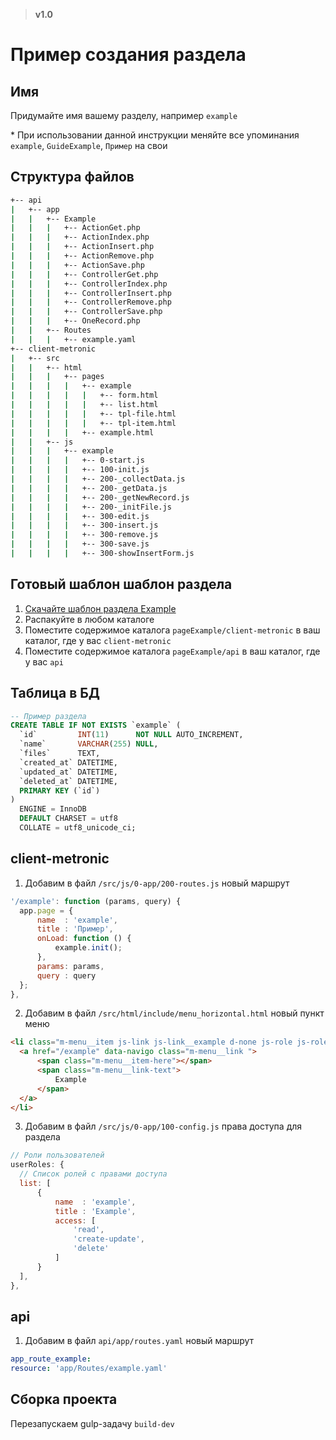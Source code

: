 > **v1.0**

# Пример создания раздела

## Имя
Придумайте имя вашему разделу, например `example`

\* При использовании данной инструкции меняйте все упоминания `example`, `GuideExample`, `Пример` на свои

## Структура файлов
```bash
+-- api
|   +-- app
|   |   +-- Example
|   |   |   +-- ActionGet.php
|   |   |   +-- ActionIndex.php
|   |   |   +-- ActionInsert.php
|   |   |   +-- ActionRemove.php
|   |   |   +-- ActionSave.php
|   |   |   +-- ControllerGet.php
|   |   |   +-- ControllerIndex.php
|   |   |   +-- ControllerInsert.php
|   |   |   +-- ControllerRemove.php
|   |   |   +-- ControllerSave.php
|   |   |   +-- OneRecord.php
|   |   +-- Routes
|   |   |   +-- example.yaml
+-- client-metronic
|   +-- src
|   |   +-- html
|   |   |   +-- pages
|   |   |   |   +-- example
|   |   |   |   |   +-- form.html
|   |   |   |   |   +-- list.html
|   |   |   |   |   +-- tpl-file.html
|   |   |   |   |   +-- tpl-item.html
|   |   |   |   +-- example.html
|   |   +-- js
|   |   |   +-- example
|   |   |   |   +-- 0-start.js
|   |   |   |   +-- 100-init.js
|   |   |   |   +-- 200-_collectData.js
|   |   |   |   +-- 200-_getData.js
|   |   |   |   +-- 200-_getNewRecord.js
|   |   |   |   +-- 200-_initFile.js
|   |   |   |   +-- 300-edit.js
|   |   |   |   +-- 300-insert.js
|   |   |   |   +-- 300-remove.js
|   |   |   |   +-- 300-save.js
|   |   |   |   +-- 300-showInsertForm.js
```

## Готовый шаблон шаблон раздела
1. [Скачайте шаблон раздела Example](https://github.com/Lemurro/resources/raw/develop/examples/pageExample.zip)
2. Распакуйте в любом каталоге
3. Поместите содержимое каталога `pageExample/client-metronic` в ваш каталог, где у вас `client-metronic`
4. Поместите содержимое каталога `pageExample/api` в ваш каталог, где у вас `api`

## Таблица в БД
```sql
-- Пример раздела
CREATE TABLE IF NOT EXISTS `example` (
  `id`         INT(11)      NOT NULL AUTO_INCREMENT,
  `name`       VARCHAR(255) NULL,
  `files`      TEXT,
  `created_at` DATETIME,
  `updated_at` DATETIME,
  `deleted_at` DATETIME,
  PRIMARY KEY (`id`)
)
  ENGINE = InnoDB
  DEFAULT CHARSET = utf8
  COLLATE = utf8_unicode_ci;
```

## client-metronic
1. Добавим в файл `/src/js/0-app/200-routes.js` новый маршрут
  ```javascript
'/example': function (params, query) {
    app.page = {
        name  : 'example',
        title : 'Пример',
        onLoad: function () {
            example.init();
        },
        params: params,
        query : query
    };
},
```
2. Добавим в файл `/src/html/include/menu_horizontal.html` новый пункт меню
  ```html
<li class="m-menu__item js-link js-link__example d-none js-role js-role__example--read" data-active-class="m-menu__item--active" aria-haspopup="true">
    <a href="/example" data-navigo class="m-menu__link ">
        <span class="m-menu__item-here"></span>
        <span class="m-menu__link-text">
            Example
        </span>
    </a>
</li>
```
3. Добавим в файл `/src/js/0-app/100-config.js` права доступа для раздела
  ```javascript
// Роли пользователей
userRoles: {
    // Список ролей с правами доступа
    list: [
        {
            name  : 'example',
            title : 'Example',
            access: [
                'read',
                'create-update',
                'delete'
            ]
        }
    ],
},
```

## api
1. Добавим в файл `api/app/routes.yaml` новый маршрут
  ```yaml
app_route_example:
  resource: 'app/Routes/example.yaml'
```

## Сборка проекта
Перезапускаем gulp-задачу `build-dev`